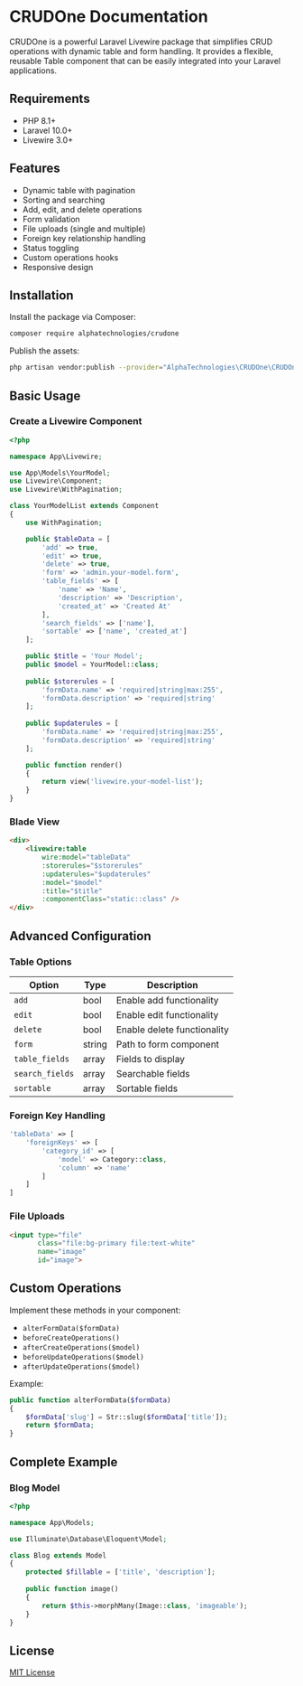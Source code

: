 # CRUDOne Documentation

CRUDOne is a powerful Laravel Livewire package that simplifies CRUD operations with dynamic table and form handling. It provides a flexible, reusable Table component that can be easily integrated into your Laravel applications.

## Requirements

- PHP 8.1+
- Laravel 10.0+
- Livewire 3.0+

## Features

- Dynamic table with pagination
- Sorting and searching
- Add, edit, and delete operations
- Form validation
- File uploads (single and multiple)
- Foreign key relationship handling
- Status toggling
- Custom operations hooks
- Responsive design

## Installation

Install the package via Composer:

```bash
composer require alphatechnologies/crudone
```

Publish the assets:

```bash
php artisan vendor:publish --provider="AlphaTechnologies\CRUDOne\CRUDOneServiceProvider" --tag="crudone"
```

## Basic Usage

### Create a Livewire Component

```php
<?php

namespace App\Livewire;

use App\Models\YourModel;
use Livewire\Component;
use Livewire\WithPagination;

class YourModelList extends Component
{
    use WithPagination;

    public $tableData = [
        'add' => true,
        'edit' => true,
        'delete' => true,
        'form' => 'admin.your-model.form',
        'table_fields' => [
            'name' => 'Name',
            'description' => 'Description',
            'created_at' => 'Created At'
        ],
        'search_fields' => ['name'],
        'sortable' => ['name', 'created_at']
    ];

    public $title = 'Your Model';
    public $model = YourModel::class;
    
    public $storerules = [
        'formData.name' => 'required|string|max:255',
        'formData.description' => 'required|string'
    ];
    
    public $updaterules = [
        'formData.name' => 'required|string|max:255',
        'formData.description' => 'required|string'
    ];

    public function render()
    {
        return view('livewire.your-model-list');
    }
}
```

### Blade View

```html
<div>
    <livewire:table 
        wire:model="tableData"
        :storerules="$storerules"
        :updaterules="$updaterules"
        :model="$model"
        :title="$title"
        :componentClass="static::class" />
</div>
```

## Advanced Configuration

### Table Options

| Option | Type | Description |
|--------|------|-------------|
| `add` | bool | Enable add functionality |
| `edit` | bool | Enable edit functionality |
| `delete` | bool | Enable delete functionality |
| `form` | string | Path to form component |
| `table_fields` | array | Fields to display |
| `search_fields` | array | Searchable fields |
| `sortable` | array | Sortable fields |

### Foreign Key Handling

```php
'tableData' => [
    'foreignKeys' => [
        'category_id' => [
            'model' => Category::class,
            'column' => 'name'
        ]
    ]
]
```

### File Uploads

```html
<input type="file" 
       class="file:bg-primary file:text-white"
       name="image" 
       id="image">
```

## Custom Operations

Implement these methods in your component:

- `alterFormData($formData)`
- `beforeCreateOperations()`
- `afterCreateOperations($model)`
- `beforeUpdateOperations($model)`
- `afterUpdateOperations($model)`

Example:

```php
public function alterFormData($formData)
{
    $formData['slug'] = Str::slug($formData['title']);
    return $formData;
}
```

## Complete Example

### Blog Model

```php
<?php

namespace App\Models;

use Illuminate\Database\Eloquent\Model;

class Blog extends Model
{
    protected $fillable = ['title', 'description'];
    
    public function image()
    {
        return $this->morphMany(Image::class, 'imageable');
    }
}
```

## License

[MIT License](https://opensource.org/licenses/MIT)

```